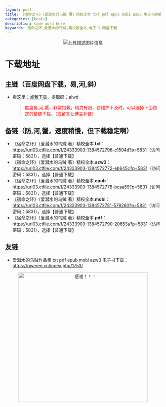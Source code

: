 ```yaml
---
layout: post
title: 《宿命之环》〔爱潜水的乌贼 著〕精校全本 txt pdf epub mobi azw3 电子书网盘下载
categories: [books]
description: some word here
keywords: 宿命之环,爱潜水的乌贼,精校版全本,电子书,网盘下载
---
```


<div align="center"><img src="https://qweree.cn/wp-content/uploads/2024/10/su-ming-zhi-huan.jpg" alt="此处描述图片信息"></div>

# 下载地址

## 主链（百度网盘下载，易,河,斜）

- 看这里：[点我下载](https://pan.baidu.com/s/1iMXUbSbtZQZjDcqDmnWUyw?pwd=alwd)，提取码：alwd

  > <p style="color:red" >度盘易,河,蟹，非常抱歉。精力有限，若维护不及时，可以选择下面稳定的备链下载。（或留言让博主补链）</p>

## 备链（防,河,蟹，速度稍慢，但下载稳定啊）

- 《宿命之环》〔爱潜水的乌贼 著〕精校全本.**txt**：<https://url03.ctfile.com/f/24333903-1384572796-c1504d?p=5831>（访问密码：5831），选择【普通下载】
- 《宿命之环》〔爱潜水的乌贼 著〕精校全本.**azw3**：<https://url03.ctfile.com/f/24333903-1384572772-eb645c?p=5831>（访问密码：5831），选择【普通下载】
- 《宿命之环》〔爱潜水的乌贼 著〕精校全本.**epub**：<https://url03.ctfile.com/f/24333903-1384572778-bcaa59?p=5831>（访问密码：5831），选择【普通下载】
- 《宿命之环》〔爱潜水的乌贼 著〕精校全本.**mobi**：<https://url03.ctfile.com/f/24333903-1384572781-578260?p=5831>（访问密码：5831），选择【普通下载】
- 《宿命之环》〔爱潜水的乌贼 著〕精校全本.**pdf**：<https://url03.ctfile.com/f/24333903-1384572790-20653a?p=5831>（访问密码：5831），选择【普通下载】

## 友链

- 爱潜水的乌贼作品集 txt pdf epub mobi azw3 电子书下载：<https://qweree.cn/index.php/1753/>

<div align="center"><img src="https://pic.imgdb.cn/item/6707df6bd29ded1a8ce37031.gif" alt="感谢！！！" width="420px" height="auto"/></div>

